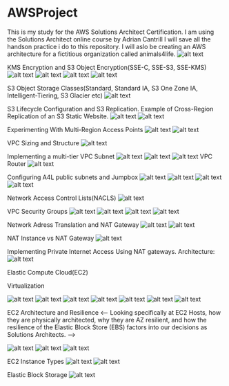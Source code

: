 # AWSProject
This is my study for the AWS Solutions Architect Certification. I am using the Solutions Architect online course by Adrian Cantrill I will save all the handson practice i do to this repository. I will aslo be creating an AWS architecture for a fictitious organization called animals4life.
![alt text](<Screenshot 2024-05-28 203517-1.png>)

KMS Encryption and S3 Object Encryption(SSE-C, SSE-S3, SSE-KMS)
![alt text](<Screenshot 2024-05-30 183150.png>)
![alt text](<Screenshot 2024-05-30 184217.png>)
![alt text](<Screenshot 2024-05-30 192913.png>)
![alt text](<Screenshot 2024-05-30 193857.png>)

S3 Object Storage Classes(Standard, Standard IA, S3 One Zone IA,  Intelligent-Tiering, S3 Glacier etc)
![alt text](<Screenshot 2024-06-03 205957-1.png>)

S3 Lifecycle Configuration and S3 Replication. Example of Cross-Region Replication of an S3 Static Website.
![alt text](<Screenshot 2024-06-03 201534.png>)
![alt text](<Screenshot 2024-06-03 202421.png>) 

Experimenting With Multi-Region Access Points
![alt text](<Screenshot 2024-06-04 114507-1.png>) 
![alt text](<Screenshot 2024-06-04 113722-1.png>)

VPC Sizing and Structure
![alt text](<Screenshot 2024-06-05 230115.png>)

Implementing a multi-tier VPC Subnet
![alt text](<Screenshot 2024-06-06 122135.png>)
![alt text](<Screenshot 2024-06-06 124032.png>)
![alt text](<Screenshot 2024-06-06 124757.png>)
VPC Router
![alt text](<Screenshot 2024-06-10 200729.png>)

Configuring A4L public subnets and Jumpbox
![alt text](<Screenshot 2024-06-12 191403.png>)
![alt text](<Screenshot 2024-06-12 192904.png>)
![alt text](<Screenshot 2024-06-12 192921.png>)
![alt text](<Screenshot 2024-06-12 192936.png>)

Network Access Control Lists(NACLS)
![alt text](<Screenshot 2024-06-17 195637.png>)

VPC Security Groups
![alt text](<Screenshot 2024-06-17 204023.png>) 
![alt text](<Screenshot 2024-06-17 203956.png>) 
![alt text](<Screenshot 2024-06-17 203934.png>)
![alt text](<Screenshot 2024-06-17 203907.png>)

Network Adress Translation and NAT Gateway
![alt text](<Screenshot 2024-06-18 203917.png>)
![alt text](<Screenshot 2024-06-18 204030.png>)

NAT Instance vs NAT Gateway
![alt text](<Screenshot 2024-06-19 213021.png>)

Implementing Private Internet Access Using NAT gateways. Architecture:
![alt text](<Screenshot 2024-06-20 220754.png>)

Elastic Compute Cloud(EC2)

Virtualization

![alt text](<Screenshot 2024-06-22 205258.png>)
![alt text](<Screenshot 2024-06-22 205316.png>)
![alt text](<Screenshot 2024-06-22 205335.png>)
![alt text](<Screenshot 2024-06-22 205406.png>) 
![alt text](<Screenshot 2024-06-22 205437.png>) 
![alt text](<Screenshot 2024-06-22 205504.png>)
![alt text](<Screenshot 2024-06-21 214339.png>)

EC2 Architecture and Resilience 
<-- Looking specifically at EC2 Hosts, how they are physically architected, why they are AZ resilient, and how the resilience of the Elastic Block Store (EBS) factors into our decisions as Solutions Architects. -->

![alt text](<Screenshot 2024-06-26 193115.png>)
![alt text](<Screenshot 2024-06-26 193148.png>)
![alt text](<Screenshot 2024-06-26 193222.png>)

EC2 Instance Types
![alt text](<Screenshot 2024-07-01 201500.png>)
![alt text](<Screenshot 2024-07-03 220609.png>)

Elastic Block Storage
![alt text](<Screenshot 2024-07-08 192438.png>)


